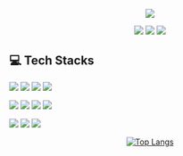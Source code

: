 <p align='center'>
  <img src="https://capsule-render.vercel.app/api?type=waving&color=gradient&height=300&width=100%&section=header&text=Welcome+To+mingue's+Github!🖐️&fontSize=50" />
</p>

<p align='center'>
  <a href="https://naver.com"><img src="https://img.shields.io/badge/seomingue51%40naver.com-black?style=flat&logo=Naver&logoColor=%2303CF5D&labelColor=%23ffffff&color=green"></a>
  <a href="https://www.instagram.com/aodrn0203/"><img src="https://img.shields.io/badge/aodrn0203-black?style=flat&logo=Instagram&labelColor=%23833AB4&color=%23E1306C"></a>
  <a href="https://steamcommunity.com/id/aodrn0203/"><img src="https://img.shields.io/badge/aodrn0203-black?style=flat&logo=Steam&logoColor=%2300adee&labelColor=%23833AB4&color=%23000000"></a>
</p>

## 💻 Tech Stacks
<p>
  <img src="https://img.shields.io/badge/Python-3776AB?style=flat-square&logo=python&logoColor=white"/>
  <img src="https://img.shields.io/badge/C%2B%2B-%2300599C?style=flat&logo=C%2B%2B&logoColor=White">
  <img src="https://img.shields.io/badge/Java-b07219?style=flat-square&logoColor=white"/>
  <img src="https://img.shields.io/badge/Kotlin-%23FF4081?style=flat&logo=Kotlin&logoColor=%231E88E5">
</p>
<p>
  <img src="https://img.shields.io/badge/HTML5-E34F26?style=flat-square&logo=html5&logoColor=white"/>
  <img src="https://img.shields.io/badge/Xml-black?style=flat&logo=Xml&logoColor=white">
  <img src="https://img.shields.io/badge/CSS3-1572B6?style=flat-square&logo=css3&logoColor=white"/>
  <img src="https://img.shields.io/badge/JavaScript-F7DF1E?style=flat-square&logo=javascript&logoColor=white"/>
</p>
<p>
  <img src="https://img.shields.io/badge/MongoDB-%23E8E7D5?style=flat&logo=MongoDB&logoColor=White">
  <img src="https://img.shields.io/badge/Git-F05032?style=flat-square&logo=git&logoColor=white"/>
  <img src="https://img.shields.io/badge/GitHub-181717?style=flat-square&logo=github&logoColor=white"/>
</p>
<p align="center">
  <a href="https://github.com/anuraghazra/github-readme-stats">
    <img src="https://github-readme-stats.vercel.app/api/top-langs/?username=aodrn0203&layout=pie" alt="Top Langs" />
  </a>
</p>
